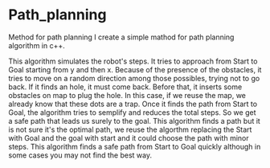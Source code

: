 # Path_planning
Method for path planning
I create a simple mathod for path planning algorithm in c++.

This algorithm simulates the robot's steps. It tries to approach from Start to Goal starting from y and then x.  Because of the presence of the obstacles, it tries to move on a random direction among those possibles, trying not to go back. 
If it finds an hole, it must come back. Before that, it inserts some obstacles on map to plug the hole. In this case, if we reuse the map, we already know that these dots are a trap. Once it finds the path from Start to Goal, the algorithm tries to semplify and reduces the total steps.
So we get a safe path that leads us surely to the goal. This algorithm finds a path but it is not sure it's the optimal path, we reuse the algorthm replacing the Start with Goal and the goal with start and it could choose the path with minor steps.
This algorithm finds a safe path from Start to Goal quickly although in some cases you may not find the best way.
